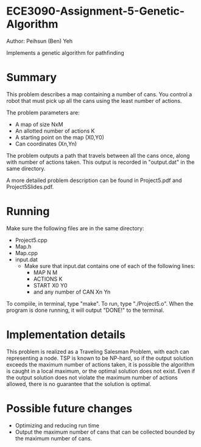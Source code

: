 ECE3090-Assignment-5-Genetic-Algorithm
======================================
Author: Peihsun (Ben) Yeh

Implements a genetic algorithm for pathfinding

Summary
=======
This problem describes a map containing a number of cans. You control a robot that must pick up all the cans using the least number of actions. 

The problem parameters are:
- A map of size NxM
- An allotted number of actions K
- A starting point on the map (X0,Y0)
- Can coordinates (Xn,Yn)

The problem outputs a path that travels between all the cans once, along with number of actions taken. This output is recorded in "output.dat" in the same directory.

A more detailed problem description can be found in Project5.pdf and Project5Slides.pdf.

Running
=======
Make sure the following files are in the same directory:
- Project5.cpp
- Map.h
- Map.cpp
- input.dat
  - Make sure that input.dat contains one of each of the following lines:
    - MAP N M
    - ACTIONS K
    - START X0 Y0
    - and any number of CAN Xn Yn

To compiile, in terminal, type "make". To run, type "./Project5.o". When the program is done running, it will output "DONE!" to the terminal. 

Implementation details
======================
This problem is realized as a Traveling Salesman Problem, with each can representing a node. TSP is known to be NP-hard, so if the output solution exceeds the maximum number of actions taken, it is possible the algorithm is caught in a local maximum, or the optimal solution does not exist. Even if the output solution does not violate the maximum number of actions allowed, there is no guarantee that the solution is optimal. 

Possible future changes
=======================
- Optimizing and reducing run time
- Output the maximum number of cans that can be collected bounded by the maximum number of cans. 